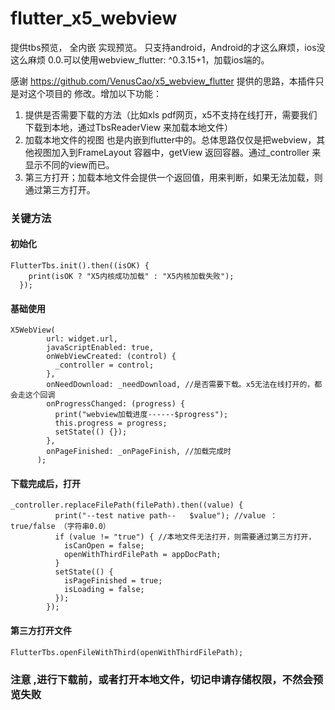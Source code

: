 # flutter_x5_webview
提供tbs预览， 全内嵌 实现预览。 只支持android，Android的才这么麻烦，ios没这么麻烦 0.0.可以使用webview_flutter: ^0.3.15+1，加载ios端的。

感谢 https://github.com/VenusCao/x5_webview_flutter 提供的思路，本插件只是对这个项目的 修改。增加以下功能：

1. 提供是否需要下载的方法（比如xls pdf网页，x5不支持在线打开，需要我们下载到本地，通过TbsReaderView 来加载本地文件）
2. 加载本地文件的视图 也是内嵌到flutter中的。总体思路仅仅是把webview，其他视图加入到FrameLayout 容器中，getView 返回容器。通过_controller 来显示不同的view而已。
3. 第三方打开；加载本地文件会提供一个返回值，用来判断，如果无法加载，则通过第三方打开。

### 关键方法

#### 初始化
```
FlutterTbs.init().then((isOK) {
    print(isOK ? "X5内核成功加载" : "X5内核加载失败");
  });
```

#### 基础使用
```
X5WebView(
        url: widget.url,
        javaScriptEnabled: true,
        onWebViewCreated: (control) {
          _controller = control; 
        },
        onNeedDownload: _needDownload, //是否需要下载。x5无法在线打开的，都会走这个回调
        onProgressChanged: (progress) {
          print("webview加载进度------$progress");
          this.progress = progress;
          setState(() {});
        },
        onPageFinished: _onPageFinish, //加载完成时
      );
```

#### 下载完成后，打开
```
_controller.replaceFilePath(filePath).then((value) {
          print("--test native path--   $value"); //value ： true/false （字符串0.0）
          if (value != "true") { //本地文件无法打开，则需要通过第三方打开，
            isCanOpen = false;
            openWithThirdFilePath = appDocPath;
          }
          setState(() {
            isPageFinished = true;
            isLoading = false;
          });
        });
```

#### 第三方打开文件
```
FlutterTbs.openFileWithThird(openWithThirdFilePath);
```

### 注意 ,进行下载前，或者打开本地文件，切记申请存储权限，不然会预览失败

